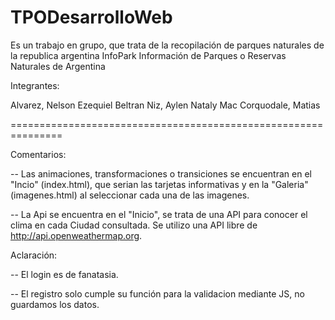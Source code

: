 # TPODesarrolloWeb
Es un trabajo en grupo, que trata de la recopilación de parques naturales de la republica argentina
InfoPark
Información de Parques o Reservas Naturales de Argentina

Integrantes:

Alvarez, Nelson Ezequiel Beltran Niz, Aylen Nataly Mac Corquodale, Matias

===============================================================

Comentarios:

-- Las animaciones, transformaciones o transiciones se encuentran en el "Incio" (index.html), que serian las tarjetas informativas y en la "Galeria" (imagenes.html) al seleccionar cada una de las imagenes.

-- La Api se encuentra en el "Inicio", se trata de una API para conocer el clima en cada Ciudad consultada. Se utilizo una API libre de http://api.openweathermap.org.

Aclaración:

-- El login es de fanatasia.

-- El registro solo cumple su función para la validacion mediante JS, no guardamos los datos.
